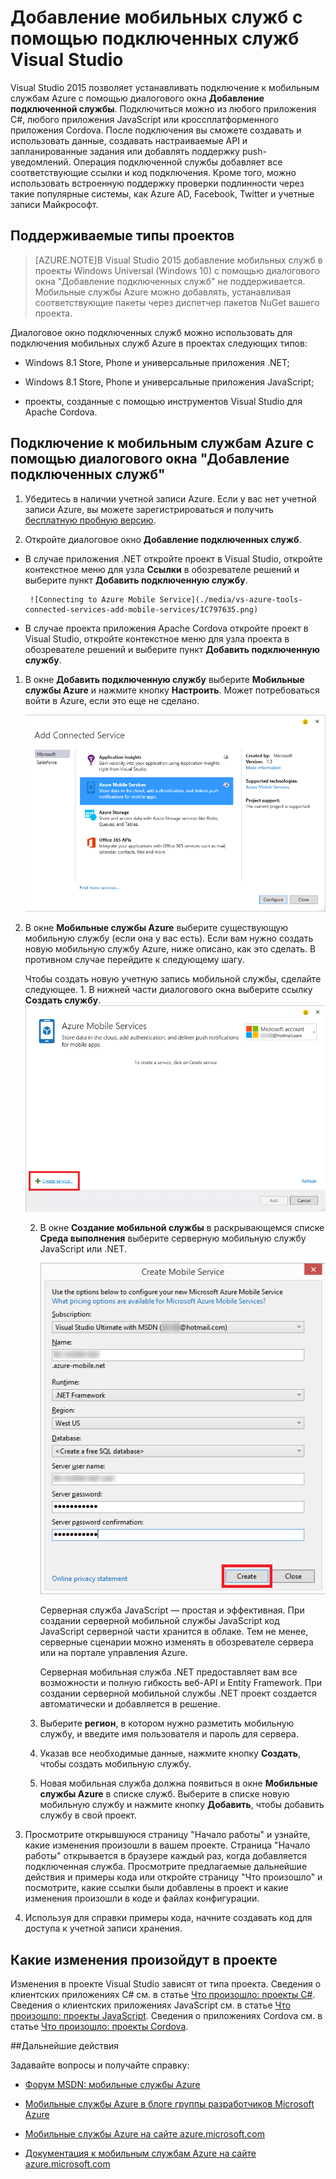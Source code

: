 <properties 
   pageTitle="Добавление мобильных служб с помощью подключенных служб Visual Studio | Microsoft Azure"
	description="Добавление мобильных служб с помощью диалогового окна Добавление подключенных служб в Visual Studio"
	services="visual-studio-online"
	documentationCenter="na"
	authors="patshea123"
	manager="douge"
	editor="tlee"/>
<tags 
   ms.service="visual-studio-online"
	ms.devlang="na"
	ms.topic="article"
	ms.tgt_pltfrm="na"
	ms.workload="mobile"
	ms.date="08/12/2015"
	ms.author="patshea"/>

# Добавление мобильных служб с помощью подключенных служб Visual Studio

Visual Studio 2015 позволяет устанавливать подключение к мобильным службам Azure с помощью диалогового окна **Добавление подключенной службы**. Подключиться можно из любого приложения C#, любого приложения JavaScript или кроссплатформенного приложения Cordova. После подключения вы сможете создавать и использовать данные, создавать настраиваемые API и запланированные задания или добавлять поддержку push-уведомлений. Операция подключенной службы добавляет все соответствующие ссылки и код подключения. Кроме того, можно использовать встроенную поддержку проверки подлинности через такие популярные системы, как Azure AD, Facebook, Twitter и учетные записи Майкрософт.

## Поддерживаемые типы проектов

>[AZURE.NOTE]В Visual Studio 2015 добавление мобильных служб в проекты Windows Universal (Windows 10) с помощью диалогового окна "Добавление подключенных служб" не поддерживается. Мобильные службы Azure можно добавлять, устанавливая соответствующие пакеты через диспетчер пакетов NuGet вашего проекта.

Диалоговое окно подключенных служб можно использовать для подключения мобильных служб Azure в проектах следующих типов:

- Windows 8.1 Store, Phone и универсальные приложения .NET;

- Windows 8.1 Store, Phone и универсальные приложения JavaScript;

- проекты, созданные с помощью инструментов Visual Studio для Apache Cordova.


## Подключение к мобильным службам Azure с помощью диалогового окна "Добавление подключенных служб"

1. Убедитесь в наличии учетной записи Azure. Если у вас нет учетной записи Azure, вы можете зарегистрироваться и получить [бесплатную пробную версию](http://go.microsoft.com/fwlink/?LinkId=518146).

1. Откройте диалоговое окно **Добавление подключенных служб**.
 - В случае приложения .NET откройте проект в Visual Studio, откройте контекстное меню для узла **Ссылки** в обозревателе решений и выберите пункт **Добавить подключенную службу**.
 
        ![Connecting to Azure Mobile Service](./media/vs-azure-tools-connected-services-add-mobile-services/IC797635.png)

 - В случае проекта приложения Apache Cordova откройте проект в Visual Studio, откройте контекстное меню для узла проекта в обозревателе решений и выберите пункт **Добавить подключенную службу**.

1. В окне **Добавить подключенную службу** выберите **Мобильные службы Azure** и нажмите кнопку **Настроить**. Может потребоваться войти в Azure, если это еще не сделано.

    ![Добавление мобильной службы Azure](./media/vs-azure-tools-connected-services-add-mobile-services/IC797636.png)

1. В окне **Мобильные службы Azure** выберите существующую мобильную службу (если она у вас есть). Если вам нужно создать новую мобильную службу Azure, ниже описано, как это сделать. В противном случае перейдите к следующему шагу.

    Чтобы создать новую учетную запись мобильной службы, сделайте следующее. 1. В нижней части диалогового окна выберите ссылку **Создать службу**. ![Добавление новой мобильной подключенной службы](./media/vs-azure-tools-connected-services-add-mobile-services/IC797637.png)




    2. В окне **Создание мобильной службы** в раскрывающемся списке **Среда выполнения** выберите серверную мобильную службу JavaScript или .NET. 
  
        ![Создание мобильной службы](./media/vs-azure-tools-connected-services-add-mobile-services/IC797638.png)

        Серверная служба JavaScript — простая и эффективная. При создании серверной мобильной службы JavaScript код JavaScript серверной части хранится в облаке. Тем не менее, серверные сценарии можно изменять в обозревателе сервера или на портале управления Azure.

        Серверная мобильная служба .NET предоставляет вам все возможности и полную гибкость веб-API и Entity Framework. При создании серверной мобильной службы .NET проект создается автоматически и добавляется в решение.

    1. Выберите **регион**, в котором нужно разметить мобильную службу, и введите имя пользователя и пароль для сервера.
 
    1. Указав все необходимые данные, нажмите кнопку **Создать**, чтобы создать мобильную службу.
    2. Новая мобильная служба должна появиться в окне **Мобильные службы Azure** в списке служб. Выберите в списке новую мобильную службу и нажмите кнопку **Добавить**, чтобы добавить службу в свой проект.
    

1. Просмотрите открывшуюся страницу "Начало работы" и узнайте, какие изменения произошли в вашем проекте. Страница "Начало работы" открывается в браузере каждый раз, когда добавляется подключенная служба. Просмотрите предлагаемые дальнейшие действия и примеры кода или откройте страницу "Что произошло" и посмотрите, какие ссылки были добавлены в проект и какие изменения произошли в коде и файлах конфигурации.

1. Используя для справки примеры кода, начните создавать код для доступа к учетной записи хранения.

## Какие изменения произойдут в проекте

Изменения в проекте Visual Studio зависят от типа проекта. Сведения о клиентских приложениях C# см. в статье [Что произошло: проекты C#](http://go.microsoft.com/fwlink/p/?LinkId=513119). Сведения о клиентских приложениях JavaScript см. в статье [Что произошло: проекты JavaScript](http://go.microsoft.com/fwlink/p/?LinkId=513120). Сведения о приложениях Cordova см. в статье [Что произошло: проекты Cordova](http://go.microsoft.com/fwlink/p/?LinkId=513116).


##Дальнейшие действия

Задавайте вопросы и получайте справку:

 - [Форум MSDN: мобильные службы Azure](https://social.msdn.microsoft.com/forums/azure/home?forum=azuremobile)

 - [Мобильные службы Azure в блоге группы разработчиков Microsoft Azure](http://azure.microsoft.com/blog/topics/mobile/)

 - [Мобильные службы Azure на сайте azure.microsoft.com](http://azure.microsoft.com/services/mobile-services/)

 - [Документация к мобильным службам Azure на сайте azure.microsoft.com](http://azure.microsoft.com/documentation/services/mobile-services/)

<!---HONumber=August15_HO9-->